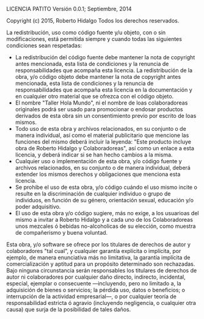 LICENCIA PATITO
Versión 0.0.1; Septiembre, 2014

Copyright (c) 2015, Roberto Hidalgo
Todos los derechos reservados.

La redistribución, uso como código fuente y/u objeto, con o sin modificaciones, está permitida siempre y cuando todas las siguientes condiciones sean respetadas:

* La redistribución del código fuente debe mantener la nota de copyright antes mencionada, esta lista de condiciones y la renuncia de responsabilidades que acompaña esta licencia.
La redistribución de la obra, y/o código objeto debe mantener la nota de copyright antes mencionada, esta lista de condiciones y la renuncia de responsabilidades que acompaña esta licencia en la documentación y en cualquier otro material que se ofrezca con el código objeto.
* El nombre "Taller Hola Mundo", ni el nombre de loas colaboradoreas originales podrá ser usado para promocionar o endosar productos derivados de esta obra sin un consentimiento previo por escrito de loas mismos.
* Todo uso de esta obra y archivos relacionados, en su conjunto o de manera individual, así como el material publicitario que mencione las funciones del mismo deberá incluir la leyenda: "Este producto incluye obra de Roberto Hidalgo y Colaboradoreas", así como un enlace a esta licencia, y deberá indicar si se han hecho cambios a la misma.
* Cualquier uso o implementación de esta obra, y/o código fuente y archivos relacionados, en su conjunto o de manera individual, deberá extender los mismos derechos y obligaciones que menciona esta licencia.
* Se prohibe el uso de esta obra, y/o código cuándo el uso mismo incite o resulte en la discriminación de cualquier individuo o grupo de individuos, en función de su género, orientación sexual, educación y/o poder adquisitivo.
* El uso de esta obra y/o código sugiere, más no exige, a los usuarioas del mismo a invitar a Roberto Hidalgo y a cada uno de los Colaboradoreas unos mezcales ó bebidas no-alcoholicas de su elección, como muestra de compañerismo y buena voluntad.

Esta obra, y/o software se ofrece por los titulares de derechos de autor y colaboradores "tal cual", y cualquier garantía explícita o implícita, por ejemplo, de manera enunciativa más no limitativa, la garantía implícita de comercialización y aptitud para un propósito determinado son rechazadas. Bajo ninguna circunstancia serán responsables los titulares de derechos de autor ni colaboradores por cualquier daño directo, indirecto, incidental, especial, ejemplar o consecuente —incluyendo, pero no limitado a, la adquisición de bienes o servicios; la pérdida uso, datos o beneficios; o interrupción de la actividad empresarial—, o por cualquier teoría de responsabilidad estricta ó agravio (incluyendo negligencia, o cualquier otra causa) que surja de la posibilidad de tales daños.